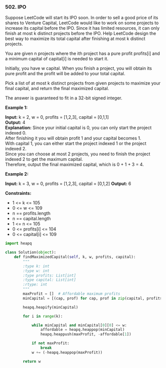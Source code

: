 ### 502. IPO

Suppose LeetCode will start its IPO soon. In order to sell a good price of its shares to Venture Capital, LeetCode would like to work on some projects to increase its capital before the IPO. Since it has limited resources, it can only finish at most k distinct projects before the IPO. Help LeetCode design the best way to maximize its total capital after finishing at most k distinct projects.

You are given n projects where the ith project has a pure profit profits[i] and a minimum capital of capital[i] is needed to start it.

Initially, you have w capital. When you finish a project, you will obtain its pure profit and the profit will be added to your total capital.

Pick a list of at most k distinct projects from given projects to maximize your final capital, and return the final maximized capital.

The answer is guaranteed to fit in a 32-bit signed integer.

**Example 1:**

**Input:** k = 2, w = 0, profits = [1,2,3], capital = [0,1,1]  
**Output:** 4  
**Explanation:** Since your initial capital is 0, you can only start the project indexed 0.  
After finishing it you will obtain profit 1 and your capital becomes 1.  
With capital 1, you can either start the project indexed 1 or the project indexed 2.  
Since you can choose at most 2 projects, you need to finish the project indexed 2 to get the maximum capital.  
Therefore, output the final maximized capital, which is 0 + 1 + 3 = 4.

**Example 2:**

**Input:** k = 3, w = 0, profits = [1,2,3], capital = [0,1,2]
**Output:** 6

**Constraints:**

* 1 <= k <= 105
* 0 <= w <= 109
* n == profits.length
* n == capital.length
* 1 <= n <= 105
* 0 <= profits[i] <= 104
* 0 <= capital[i] <= 109

```python
import heapq

class Solution(object):
    def findMaximizedCapital(self, k, w, profits, capital):
        """
        :type k: int
        :type w: int
        :type profits: List[int]
        :type capital: List[int]
        :rtype: int
        """
        maxProfit = []  # Affordable maximum profits
        minCapital = [(cap, prof) for cap, prof in zip(capital, profits)]  # Non affordable capital

        heapq.heapify(minCapital)

        for i in range(k):

            while minCapital and minCapital[0][0] <= w:
                affordable = heapq.heappop(minCapital)
                heapq.heappush(maxProfit, -affordable[1])

            if not maxProfit:
                break
            w += (-heapq.heappop(maxProfit))

        return w
```